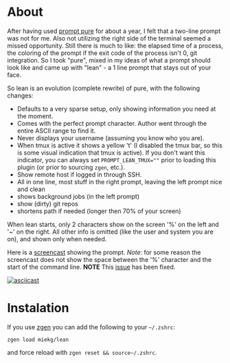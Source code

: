 About
=====

After having used [prompt pure](https://github.com/sindresorhus/pure) for about
a year, I felt that a two-line prompt was not for me. Also not utilizing the
right side of the terminal seemed a missed opportunity. Still there is much to
like: the elapsed time of a process, the coloring of the prompt if the exit
code of the process isn't 0, git integration. So I took "pure", mixed in my
ideas of what a prompt should look like and came up with "lean" - a 1 line
prompt that stays out of your face.

So lean is an evolution (complete rewrite) of pure, with the following changes:

* Defaults to a very sparse setup, only showing information you need at the
moment.
* Comes with the perfect prompt character. Author went through the entire ASCII
range to find it.
* Never displays your username (assuming you know who you are).
* When tmux is active it shows a yellow 't' (I disabled the tmux bar, so this
is some visual indication that tmux is active). If you don't want this
indicator, you can always set `PROMPT_LEAN_TMUX=""` prior to loading this
plugin (or prior to sourcing `zgen`, etc.).
* Show remote host if logged in through SSH.
* All in one line, most stuff in the right prompt, leaving the left prompt nice
and clean
* shows background jobs (in the left prompt)
* show (dirty) git repos
* shortens path if needed (longer then 70% of your screen)

When lean starts, only 2 characters show on the screen '%' on the left and '~'
on the right. All other info is omitted (like the user and system you are on),
and shown only when needed.

Here is a [screencast](https://asciinema.org/a/d1b5wccq23kglwwhaymoi8z5i)
showing the prompt.
*Note*: for some reason the screencast does not show the space between the '%'
character and the start of the command line. **NOTE** This
[issue](https://github.com/miekg/lean/issues/2) has been fixed.

[![asciicast](https://asciinema.org/a/d1b5wccq23kglwwhaymoi8z5i.png)](https://asciinema.org/a/d1b5wccq23kglwwhaymoi8z5i)

Instalation
===========

If you use [zgen](https://github.com/tarjoilija/zgen) you can add the following
to your `~/.zshrc`:

```
zgen load miekg/lean
```

and force reload with `zgen reset && source~/.zshrc`.
